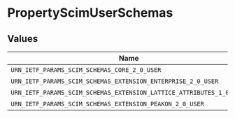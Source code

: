 # PropertyScimUserSchemas


## Values

| Name                                                                 | Value                                                                |
| -------------------------------------------------------------------- | -------------------------------------------------------------------- |
| `URN_IETF_PARAMS_SCIM_SCHEMAS_CORE_2_0_USER`                         | urn:ietf:params:scim:schemas:core:2.0:User                           |
| `URN_IETF_PARAMS_SCIM_SCHEMAS_EXTENSION_ENTERPRISE_2_0_USER`         | urn:ietf:params:scim:schemas:extension:enterprise:2.0:User           |
| `URN_IETF_PARAMS_SCIM_SCHEMAS_EXTENSION_LATTICE_ATTRIBUTES_1_0_USER` | urn:ietf:params:scim:schemas:extension:lattice:attributes:1.0:User   |
| `URN_IETF_PARAMS_SCIM_SCHEMAS_EXTENSION_PEAKON_2_0_USER`             | urn:ietf:params:scim:schemas:extension:peakon:2.0:User               |